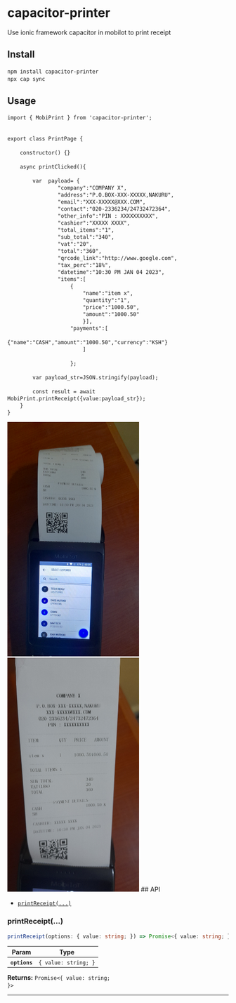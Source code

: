 # capacitor-printer

Use ionic framework  capacitor  in mobiIot to print receipt

## Install

```bash
npm install capacitor-printer
npx cap sync
```

## Usage
    import { MobiPrint } from 'capacitor-printer';


    export class PrintPage {

        constructor() {}

        async printClicked(){
          
            var  payload= {
                    "company":"COMPANY X",
                    "address":"P.O.BOX-XXX-XXXXX,NAKURU",
                    "email":"XXX-XXXXX@XXX.COM",
                    "contact":"020-2336234/24732472364",
                    "other_info":"PIN : XXXXXXXXXX",
                    "cashier":"XXXXX XXXX",
                    "total_items":"1",
                    "sub_total":"340",
                    "vat":"20",
                    "total":"360",
                    "qrcode_link":"http://www.google.com",
                    "tax_perc":"18%",
                    "datetime":"10:30 PM JAN 04 2023",
                    "items":[
                        {
                            "name":"item x",
                            "quantity":"1",
                            "price":"1000.50",
                            "amount":"1000.50"
                            }],
                        "payments":[
                            {"name":"CASH","amount":"1000.50","currency":"KSH"}
                            ]
                        
                        };
                        
            var payload_str=JSON.stringify(payload);

            const result = await MobiPrint.printReceipt({value:payload_str});
        }
    }


<img src="print1.jpg" width="300"/>
<img src="print2.jpg" width="300"/>
## API

<docgen-index>

* [`printReceipt(...)`](#printreceipt)

</docgen-index>

<docgen-api>
<!--Update the source file JSDoc comments and rerun docgen to update the docs below-->

### printReceipt(...)

```typescript
printReceipt(options: { value: string; }) => Promise<{ value: string; }>
```

| Param         | Type                            |
| ------------- | ------------------------------- |
| **`options`** | <code>{ value: string; }</code> |

**Returns:** <code>Promise&lt;{ value: string; }&gt;</code>

--------------------

</docgen-api>
